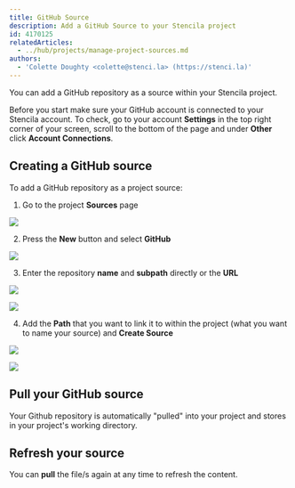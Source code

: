 ```yaml
---
title: GitHub Source
description: Add a GitHub Source to your Stencila project
id: 4170125
relatedArticles:
  - ../hub/projects/manage-project-sources.md
authors:
  - 'Colette Doughty <colette@stenci.la> (https://stenci.la)'
---
```


You can add a GitHub repository as a source within your Stencila project.

Before you start make sure your GitHub account is connected to your Stencila account. To check, go to your account **Settings** in the top right corner of your screen, scroll to the bottom of the page and under **Other** click **Account Connections**.

## Creating a GitHub source

To add a GitHub repository as a project source:

1. Go to the project **Sources** page

![](http://stencila.github.io/hub/manager/snaps/project-sources-menu-item.png)

2. Press the **New** button and select **GitHub**

![](http://stencila.github.io/hub/manager/snaps/project-sources-new-button.png)

3. Enter the repository **name** and **subpath** directly or the **URL**

![](http://stencila.github.io/hub/manager/snaps/project-sources-new-github-url.png)

![](http://stencila.github.io/hub/manager/snaps/project-sources-new-github-repo.png)

4. Add the **Path** that you want to link it to within the project (what you want to name your source) and **Create Source**

![](http://stencila.github.io/hub/manager/snaps/project-sources-new-path-field.png)

![](http://stencila.github.io/hub/manager/snaps/project-sources-new-create-button.png)

## Pull your GitHub source

Your Github repository is automatically "pulled" into your project and stores in your project's working directory.

## Refresh your source

You can **pull** the file/s again at any time to refresh the content.
